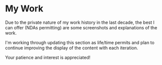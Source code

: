 # My Work

Due to the private nature of my work history in the last decade, the best I can offer (NDAs permitting) are some screenshots and explanations of the work.

I'm working through updating this section as life/time permits and plan to continue improving the display of the content with each iteration.

Your patience and interest is appreciated!